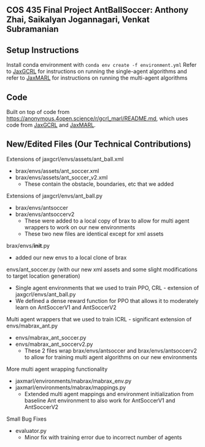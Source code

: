## COS 435 Final Project AntBallSoccer: Anthony Zhai, Saikalyan Jogannagari, Venkat Subramanian

## Setup Instructions
Install conda environment with ``conda env create -f environment.yml``
Refer to [JaxGCRL](https://github.com/MichalBortkiewicz/JaxGCRL) for instructions on running the single-agent algorithms and refer to [JaxMARL](https://github.com/FLAIROx/JaxMARL/tree/main) for instructions on running the multi-agent algorithms

## Code
Built on top of code from https://anonymous.4open.science/r/gcrl_marl/README.md, which uses code from [JaxGCRL](https://github.com/MichalBortkiewicz/JaxGCRL) and [JaxMARL](https://github.com/FLAIROx/JaxMARL/tree/main).

## New/Edited Files (Our Technical Contributions)

Extensions of jaxgcrl/envs/assets/ant_ball.xml
- brax/envs/assets/ant_soccer.xml
- brax/envs/assets/ant_soccer_v2.xml
    - These contain the obstacle, boundaries, etc that we added

Extensions of jaxgcrl/envs/ant_ball.py
- brax/envs/antsoccer
- brax/envs/antsoccerv2
    - These were added to a local copy of brax to allow for multi agent wrappers to work on our new environments
    - These two new files are identical except for xml assets

brax/envs/__init__.py
- added our new envs to a local clone of brax


envs/ant_soccer.py (with our new xml assets and some slight modifications to target location generation)
- Single agent environments that we used to train PPO, CRL - extension of jaxgcrl/envs/ant_ball.py
- We defined a dense reward function for PPO that allows it to moderately learn on AntSoccerV1 and AntSoccerV2

Multi agent wrappers that we used to train ICRL - significant extension of envs/mabrax_ant.py
- envs/mabrax_ant_soccer.py
- envs/mabrax_ant_soccerv2.py
    - These 2 files wrap brax/envs/antsoccer and brax/envs/antsoccerv2 to allow for training multi agent algorithms on our new environments

More multi agent wrapping functionality
- jaxmarl/environments/mabrax/mabrax_env.py
- jaxmarl/environments/mabrax/mappings.py
    - Extended multi agent mappings and environment initialization from baseline Ant environment to also work for AntSoccerV1 and AntSoccerV2

Small Bug Fixes
- evaluator.py
    - Minor fix with training error due to incorrect number of agents
